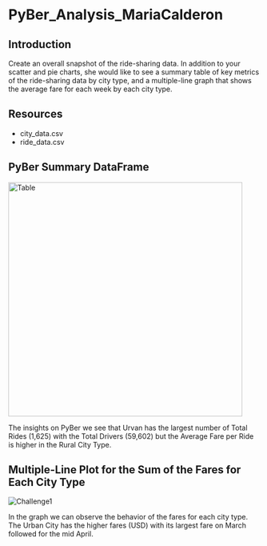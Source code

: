 # PyBer_Analysis_MariaCalderon

## Introduction 

Create an overall snapshot of the ride-sharing data. In addition to your scatter and pie charts, she would like to see a summary table of key metrics of the ride-sharing data by city type, and a multiple-line graph that shows the average fare for each week by each city type.

## Resources

* city_data.csv
* ride_data.csv

## PyBer Summary DataFrame

<img width="468" alt="Table" src="https://user-images.githubusercontent.com/44789805/68079770-29437600-fdac-11e9-881c-268f935b8377.png">

The insights on PyBer we see that Urvan has the largest number of Total Rides (1,625) with the Total Drivers (59,602) but the Average Fare per Ride is higher in the Rural City Type. 

## Multiple-Line Plot for the Sum of the Fares for Each City Type

![Challenge1](https://user-images.githubusercontent.com/44789805/68176975-da851000-ff54-11e9-91d3-ab17aa758cec.png)

In the graph we can observe the behavior of the fares for each city type. 
The Urban City has the higher fares (USD) with its largest fare on March followed for the mid April.
